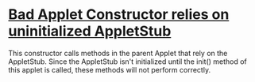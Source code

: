 # [Bad Applet Constructor relies on uninitialized AppletStub](https://spotbugs.readthedocs.io/en/latest/bugDescriptions.html#BAC_BAD_APPLET_CONSTRUCTOR)

This constructor calls methods in the parent Applet that rely on the AppletStub. Since the AppletStub
isn't initialized until the init() method of this applet is called, these methods will not perform
correctly.